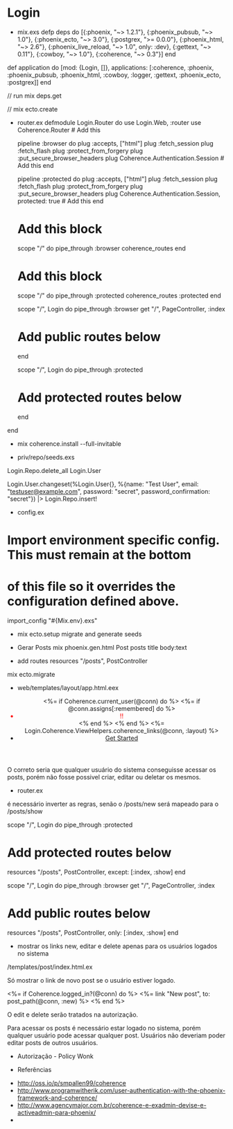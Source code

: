# Login

* mix.exs
defp deps do
  [{:phoenix, "~> 1.2.1"},
   {:phoenix_pubsub, "~> 1.0"},
   {:phoenix_ecto, "~> 3.0"},
   {:postgrex, ">= 0.0.0"},
   {:phoenix_html, "~> 2.6"},
   {:phoenix_live_reload, "~> 1.0", only: :dev},
   {:gettext, "~> 0.11"},
   {:cowboy, "~> 1.0"},
   {:coherence, "~> 0.3"}]
end

def application do
  [mod: {Login, []},
   applications: [:coherence, :phoenix, :phoenix_pubsub, :phoenix_html, :cowboy, :logger, :gettext,
                  :phoenix_ecto, :postgrex]]
end

// run mix deps.get

// mix ecto.create

* router.ex
defmodule Login.Router do
  use Login.Web, :router
  use Coherence.Router         # Add this

  pipeline :browser do
    plug :accepts, ["html"]
    plug :fetch_session
    plug :fetch_flash
    plug :protect_from_forgery
    plug :put_secure_browser_headers
    plug Coherence.Authentication.Session  # Add this
  end

  pipeline :protected do
    plug :accepts, ["html"]
    plug :fetch_session
    plug :fetch_flash
    plug :protect_from_forgery
    plug :put_secure_browser_headers
    plug Coherence.Authentication.Session, protected: true  # Add this
  end

  # Add this block
  scope "/" do
    pipe_through :browser
    coherence_routes
  end

  # Add this block
  scope "/" do
    pipe_through :protected
    coherence_routes :protected
  end

  scope "/", Login do
    pipe_through :browser
    get "/", PageController, :index
    # Add public routes below

  end

  scope "/", Login do
    pipe_through :protected
    # Add protected routes below

  end

end

* mix coherence.install --full-invitable

* priv/repo/seeds.exs

Login.Repo.delete_all Login.User

Login.User.changeset(%Login.User{}, %{name: "Test User", email: "testuser@example.com", password: "secret", password_confirmation: "secret"})
|> Login.Repo.insert!

* config.ex

# Import environment specific config. This must remain at the bottom
# of this file so it overrides the configuration defined above.
import_config "#{Mix.env}.exs"


* mix ecto.setup
  migrate and generate seeds

* Gerar Posts
mix phoenix.gen.html Post posts title body:text

* add routes
resources "/posts", PostController

mix ecto.migrate

* web/templates/layout/app.html.eex
<header class="header">
  <nav role="navigation">
    <ul class="nav nav-pills pull-right">
      <%= if Coherence.current_user(@conn) do %>
        <%= if @conn.assigns[:remembered] do %>
          <li style="color: red;">!!</li>
        <% end %>
      <% end %>
      <%= Login.Coherence.ViewHelpers.coherence_links(@conn, :layout) %>
      <li><a href="http://www.phoenixframework.org/docs">Get Started</a></li>
    </ul>
  </nav>
  <span class="logo"></span>
</header>

O correto seria que qualquer usuário do sistema conseguisse acessar os posts, porém
não fosse possivel criar, editar ou deletar os mesmos.

* router.ex

é necessário inverter as regras, senão o /posts/new será mapeado para o /posts/show

scope "/", Login do
  pipe_through :protected
  # Add protected routes below
  resources "/posts", PostController, except: [:index, :show]
end

scope "/", Login do
  pipe_through :browser
  get "/", PageController, :index
  # Add public routes below
  resources "/posts", PostController, only: [:index, :show]
end

* mostrar os links new, editar e delete apenas para os usuários logados no sistema

/templates/post/index.html.ex

Só mostrar o link de novo post se o usuário estiver logado.

<%= if Coherence.logged_in?(@conn) do %>
  <%= link "New post", to: post_path(@conn, :new) %>
<% end %>

O edit e delete serão tratados na autorização.

Para acessar os posts é necessário estar logado no sistema, porém qualquer usuário pode acessar qualquer post.
Usuários não deveriam poder editar posts de outros usuários.

* Autorização - Policy Wonk




* Referências
- http://oss.io/p/smpallen99/coherence
- http://www.programwitherik.com/user-authentication-with-the-phoenix-framework-and-coherence/
- http://www.agencymajor.com.br/coherence-e-exadmin-devise-e-activeadmin-para-phoenix/
-
